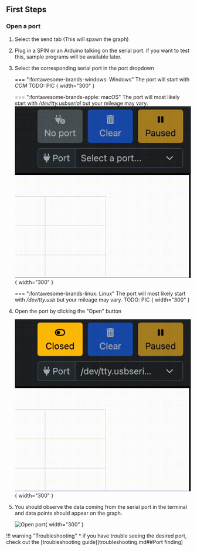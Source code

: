 ## First Steps

### Open a port
1. Select the send tab (This will spawn the graph)
2. Plug in a SPIN or an Arduino talking on the serial port.
if you want to test this, sample programs will be available later.
3. Select the corresponding serial port in the port dropdown

	=== ":fontawesome-brands-windows: Windows"
		The port will start with *COM*
		TODO: PIC { width="300" }

	=== ":fontawesome-brands-apple: macOS"
		The port will most likely start with */dev/tty.usbserial* but your mileage may vary.
		![Open port](imgs/OwnPlot_macOS_select_port.gif){ width="300" }

	=== ":fontawesome-brands-linux: Linux"
		The port will most likely start with */dev/tty.usb* but your mileage may vary.
		TODO: PIC { width="300" }


4. Open the port by clicking the "Open" button

	![Open port](imgs/OwnPlot_open_port.gif){ width="300" }

5. You should observe the data coming from the serial port in the terminal and data points should appear on the graph.

	![Open port](imgs/OwnPlot_saw_data.gif){ width="300" }

!!! warning "Troubleshooting"
	* if you have trouble seeing the desired port, check out the [troubleshooting guide](troubleshooting.md##Port finding)
